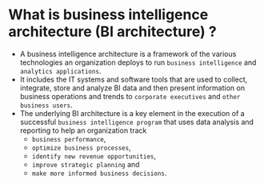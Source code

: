 # What is business intelligence architecture (BI architecture) ?
* A business intelligence architecture is a framework of the various technologies an organization deploys to run `business intelligence` and `analytics applications`.  
* It includes the IT systems and software tools that are used to collect, integrate, store and analyze BI data and then present information on business operations and trends to `corporate executives` and `other business users`.
* The underlying BI architecture is a key element in the execution of a successful `business intelligence program` that uses data analysis and reporting to help an organization track    
  - `business performance`, 
  - `optimize business processes`, 
  - `identify new revenue opportunities`, 
  - `improve strategic planning` and 
  - `make more informed business decisions`.
